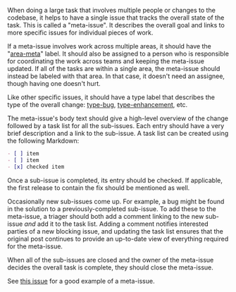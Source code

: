 When doing a large task that involves multiple people or changes to the codebase, it helps to have a single issue that tracks the overall state of the task. This is called a "meta-issue". It describes the overall goal and links to more specific issues for individual pieces of work.

If a meta-issue involves work across multiple areas, it should have the "[area-meta][]" label. It should also be assigned to a person who is responsible for coordinating the work across teams and keeping the meta-issue updated. If all of the tasks are within a single area, the meta-issue should instead be labeled with that area. In that case, it doesn't need an assignee, though having one doesn't hurt.

Like other specific issues, it should have a type label that describes the type of the overall change: [type-bug], [type-enhancement], etc.

[area-meta]: https://github.com/dart-lang/sdk/labels/area-meta
[type-bug]: https://github.com/dart-lang/sdk/labels/type-bug
[type-enhancement]: https://github.com/dart-lang/sdk/labels/type-enhancement

The meta-issue's body text should give a high-level overview of the change followed by a task list for all the sub-issues. Each entry should have a very brief description and a link to the sub-issue. A task list can be created using the following Markdown:

```markdown
- [ ] item
- [ ] item
- [x] checked item
```

Once a sub-issue is completed, its entry should be checked. If applicable, the first release to contain the fix should be mentioned as well.

Occasionally new sub-issues come up. For example, a bug might be found in the solution to a previously-completed sub-issue. To add these to the meta-issue, a triager should both add a comment linking to the new sub-issue *and* add it to the task list. Adding a comment notifies interested parties of a new blocking issue, and updating the task list ensures that the original post continues to provide an up-to-date view of everything required for the meta-issue.

When all of the sub-issues are closed and the owner of the meta-issue decides the overall task is complete, they should close the meta-issue.

See [this issue](https://github.com/dart-lang/sdk/issues/23454) for a good example of a meta-issue.